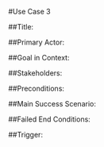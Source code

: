#Use Case 3

##Title:



##Primary Actor:



##Goal in Context:



##Stakeholders:



##Preconditions:



##Main Success Scenario:



##Failed End Conditions:



##Trigger: 

